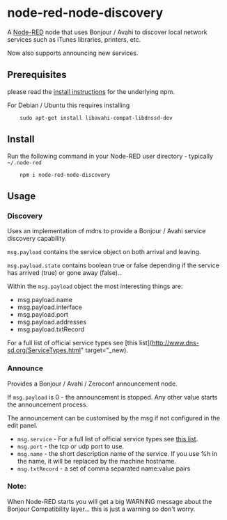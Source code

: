 node-red-node-discovery
=======================

A <a href="http://nodered.org" target="_new">Node-RED</a> node that uses Bonjour
 / Avahi to discover local network services such as iTunes libraries, printers, etc.

Now also supports announcing new services.

Prerequisites
-------------

please read the [install instructions](https://www.npmjs.com/package/mdns) for the underlying npm.

For Debian / Ubuntu this requires installing

        sudo apt-get install libavahi-compat-libdnssd-dev

Install
-------

Run the following command in your Node-RED user directory - typically `~/.node-red`

        npm i node-red-node-discovery

Usage
-----

### Discovery

Uses an implementation of mdns to provide a Bonjour / Avahi
service discovery capability.

`msg.payload` contains the service object on both arrival and leaving.

`msg.payload.state` contains boolean true or false depending if the service has arrived (true) or gone away (false)..

Within the `msg.payload` object the most interesting things are:

 * msg.payload.name
 * msg.payload.interface
 * msg.payload.port
 * msg.payload.addresses
 * msg.payload.txtRecord

For a full list of official service types see [this list](http://www.dns-sd.org/ServiceTypes.html" target="_new).

### Announce

Provides a Bonjour / Avahi / Zeroconf announcement node.

If `msg.payload` is 0 - the announcement is stopped. Any other value starts the announcement process.

The announcement can be customised by the msg if not configured in the edit panel.

 - `msg.service` - For a full list of official service types see <a href="http://www.dns-sd.org/ServiceTypes.html" target="_new">this list</a>.
 - `msg.port` - the tcp or udp port to use.
 - `msg.name` - the short description name of the service. If you use %h in the name, it will be replaced by the machine hostname.
 - `msg.txtRecord` - a set of comma separated name:value pairs

### Note:

When Node-RED starts you will get a big WARNING message about the Bonjour Compatibility layer... this is just a warning so don't worry.
